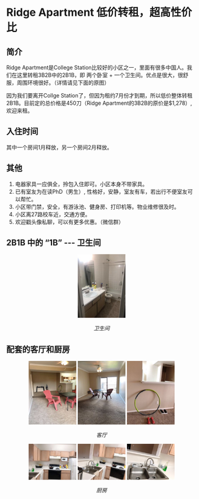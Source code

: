 # Ridge Apartment 低价转租，超高性价比
## 简介
Ridge Apartment是College Station比较好的小区之一，里面有很多中国人。我们在这里转租3B2B中的2B1B，即 两个卧室 + 一个卫生间。优点是很大，很舒服，周围环境很好。（详情请见下面的原图）


因为我们要离开Collge Station了，但因为租约7月份才到期，所以低价整体转租2B1B。目前定的总价格是450刀（Ridge Apartment的3B2B的原价是$1,278）, 欢迎来租。

## 入住时间
其中一个房间1月释放，另一个房间2月释放。

## 其他
1. 电器家具一应俱全，拎包入住即可。小区本身不带家具。
2. 已有室友为在读PhD（男生）, 性格好，安静，室友有车，若出行不便室友可以帮忙。
3. 小区带门禁，安全，有游泳池、健身房、打印机等。物业维修很及时。
4. 小区离27路校车近，交通方便。
5. 欢迎戳头像私聊，可以有更多优惠。（微信群）

## 2B1B 中的 “1B” --- 卫生间
<p align="center">
	<img src="./image/cesuo_1.jpeg"  alt="Sample" width="25%" height="25%" > 
	<p align="center">	
		<em>卫生间</em>
		 </p>
 </p>

## 配套的客厅和厨房
<p align="center">
	<img src="./image/keting_1.jpeg"  alt="Sample" width="25%" height="25%" > 
	<img src="./image/keting_2.jpeg"  alt="Sample" width="25%" height="25%" >
	<img src="./image/keting_3.jpeg"  alt="Sample" width="25%" height="25%" > 
	<p align="center">	
		<em>客厅</em>
		 </p>
 </p>


<p align="center">
	<img src="./image/chufang_1.jpeg"  alt="Sample" width="25%" height="25%" > 
	<img src="./image/chufang_2.jpeg"  alt="Sample" width="25%" height="25%" >
	<img src="./image/chufang_3.jpeg"  alt="Sample" width="25%" height="25%" > 
	<p align="center">	
		<em>厨房</em>
		 </p>
 </p>
